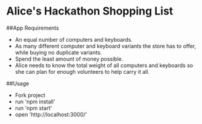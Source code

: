 # Alice's Hackathon Shopping List

##App Requirements
* An equal number of computers and keyboards.
* As many different computer and keyboard variants the store has to offer, while buying no duplicate variants.
* Spend the least amount of money possible.
* Alice needs to know the total weight of all computers and keyboards so she can plan for enough volunteers to help carry it all.

##Usage
* Fork project
* run 'npm install'
* run 'npm start'
* open 'http://localhost:3000/'
